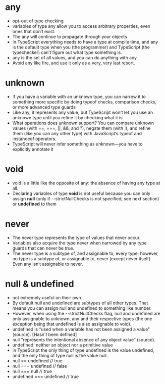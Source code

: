 # any

-   opt-out of type checking
-   variables of type any allow you to access arbitrary properties, even ones that don’t exist.
-   The any will continue to propagate through your objects
-   In TypeScript everything needs to have a type at compile time, and any is the default type when you (the programmer) and TypeScript (the typechecker) can’t figure out what type something is.
-   any is the set of all values, and you can do anything with any.
-   Avoid any like fire, and use it only as a very, very last resort.

# unknown

-   If you have a variable with an unknown type, you can narrow it to something more specific by doing typeof checks, comparison checks, or more advanced type guards
-   Like any, it represents any value, but TypeScript won’t let you use an unknown type until you refine it by checking what it is
-   What operations does unknown support? You can compare unknown values (with ==, ===, ||, &&, and ?), negate them (with !), and refine them (like you can any other type) with JavaScript’s typeof and instanceof operators.
-   TypeScript will never infer something as unknown—you have to explicitly annotate it

# void

-   void is a little like the opposite of any: the absence of having any type at all.
-   Declaring variables of type **void** is not useful because you can only assign **null** (only if --strictNullChecks is not specified, see next section) or **undefined** to them

# never

-   The never type represents the type of values that never occur.
-   Variables also acquire the type never when narrowed by any type guards that can never be true.
-   The never type is a subtype of, and assignable to, every type; however, no type is a subtype of, or assignable to, never (except never itself). Even any isn’t assignable to never.

# null & undefined

-   not extremely useful on their own
-   By default null and undefined are subtypes of all other types. That means you can assign null and undefined to something like number.
-   However, when using the --strictNullChecks flag, null and undefined are only assignable to unknown, any and their respective types (the one exception being that undefined is also assignable to void).
-   undefined is “used when a variable has not been assigned a value” (source). [Hasn't been defined]
-   null “represents the intentional absence of any object value” (source).
-   undefined: neither an object nor a primitive value
-   in TypeScript the only thing of type undefined is the value undefined, and the only thing of type null is the value null.
-   null == undefined // true
-   null === undefined // false
-   null === null // true
-   undefined === undefined // true
